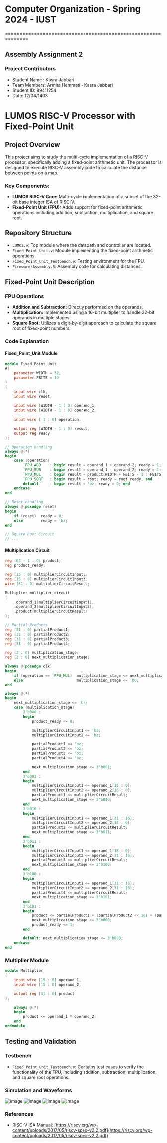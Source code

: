 
# Computer Organization - Spring 2024 - IUST
==============================================================
## Assembly Assignment 2

### Project Contributors

- Student Name : Kasra Jabbari
- Team Members: Armita Hemmati - Kasra Jabbari
- Student ID: 99411254
- Date: 12/04/1403

# LUMOS RISC-V Processor with Fixed-Point Unit

## Project Overview

This project aims to study the multi-cycle implementation of a RISC-V processor, specifically adding a fixed-point arithmetic unit. The processor is designed to execute RISC-V assembly code to calculate the distance between points on a map.

### Key Components:
- **LUMOS RISC-V Core:** Multi-cycle implementation of a subset of the 32-bit base integer ISA of RISC-V.
- **Fixed-Point Unit (FPU):** Adds support for fixed-point arithmetic operations including addition, subtraction, multiplication, and square root.

## Repository Structure

- `LUMOS.v`: Top module where the datapath and controller are located.
- `Fixed_Point_Unit.v`: Module implementing the fixed-point arithmetic operations.
- `Fixed_Point_Unit_Testbench.v`: Testing environment for the FPU.
- `Firmware/Assembly.S`: Assembly code for calculating distances.

## Fixed-Point Unit Description

### FPU Operations
- **Addition and Subtraction:** Directly performed on the operands.
- **Multiplication:** Implemented using a 16-bit multiplier to handle 32-bit operands in multiple stages.
- **Square Root:** Utilizes a digit-by-digit approach to calculate the square root of fixed-point numbers.

### Code Explanation

#### Fixed_Point_Unit Module
```verilog
module Fixed_Point_Unit 
#(
    parameter WIDTH = 32,
    parameter FBITS = 10
)
(
    input wire clk,
    input wire reset,
    
    input wire [WIDTH - 1 : 0] operand_1,
    input wire [WIDTH - 1 : 0] operand_2,
    
    input wire [ 1 : 0] operation,

    output reg [WIDTH - 1 : 0] result,
    output reg ready
);

// Operation handling
always @(*)
begin
    case (operation)
        `FPU_ADD    : begin result = operand_1 + operand_2; ready = 1; end
        `FPU_SUB    : begin result = operand_1 - operand_2; ready = 1; end
        `FPU_MUL    : begin result = product[WIDTH + FBITS - 1 : FBITS]; ready = product_ready; end
        `FPU_SQRT   : begin result = root; ready = root_ready; end
        default     : begin result = 'bz; ready = 0; end
    endcase
end

// Reset handling
always @(posedge reset)
begin
    if (reset)  ready = 0;
    else        ready = 'bz;
end

// Square Root Circuit
// ...
```
#### Multiplication Circuit
```verilog
reg [64 - 1 : 0] product;
reg product_ready;

reg [15 : 0] multiplierCircuitInput1;
reg [15 : 0] multiplierCircuitInput2;
wire [31 : 0] multiplierCircuitResult;

Multiplier multiplier_circuit
(
    .operand_1(multiplierCircuitInput1),
    .operand_2(multiplierCircuitInput2),
    .product(multiplierCircuitResult)
);

// Partial Products
reg [31 : 0] partialProduct1;
reg [31 : 0] partialProduct2;
reg [31 : 0] partialProduct3;
reg [31 : 0] partialProduct4;

reg [2 : 0] multiplication_stage;
reg [2 : 0] next_multiplication_stage;

always @(posedge clk) 
begin
    if (operation == `FPU_MUL)  multiplication_stage <= next_multiplication_stage;
    else                        multiplication_stage <= 'b0;
end

always @(*) 
begin
    next_multiplication_stage <= 'bz;
    case (multiplication_stage)
        3'b000 :
        begin
            product_ready <= 0;

            multiplierCircuitInput1 <= 'bz;
            multiplierCircuitInput2 <= 'bz;

            partialProduct1 <= 'bz;
            partialProduct2 <= 'bz;
            partialProduct3 <= 'bz;
            partialProduct4 <= 'bz;

            next_multiplication_stage <= 3'b001;
        end 
        3'b001 : 
        begin
            multiplierCircuitInput1 <= operand_1[15 : 0];
            multiplierCircuitInput2 <= operand_2[15 : 0];
            partialProduct1 <= multiplierCircuitResult;
            next_multiplication_stage <= 3'b010;
        end
        3'b010 : 
        begin
            multiplierCircuitInput1 <= operand_1[31 : 16];
            multiplierCircuitInput2 <= operand_2[15 : 0];
            partialProduct2 <= multiplierCircuitResult;
            next_multiplication_stage <= 3'b011;
        end
        3'b011 : 
        begin
            multiplierCircuitInput1 <= operand_1[15 : 0];
            multiplierCircuitInput2 <= operand_2[31 : 16];
            partialProduct3 <= multiplierCircuitResult;
            next_multiplication_stage <= 3'b100;
        end
        3'b100 : 
        begin
            multiplierCircuitInput1 <= operand_1[31 : 16];
            multiplierCircuitInput2 <= operand_2[31 : 16];
            partialProduct4 <= multiplierCircuitResult;
            next_multiplication_stage <= 3'b101;
        end
        3'b101 :
        begin
            product <= partialProduct1 + (partialProduct2 << 16) + (partialProduct3 << 16) + (partialProduct4 << 32);
            next_multiplication_stage <= 3'b000;
            product_ready <= 1;
        end

        default: next_multiplication_stage <= 3'b000;
    endcase    
end
```

### Multiplier Module
```verilog
module Multiplier
(
    input wire [15 : 0] operand_1,
    input wire [15 : 0] operand_2,

    output reg [31 : 0] product
);

    always @(*)
    begin
        product <= operand_1 * operand_2;
    end
endmodule
```

## Testing and Validation

### Testbench
- `Fixed_Point_Unit_Testbench.v`: Contains test cases to verify the functionality of the FPU, including addition, subtraction, multiplication, and square root operations.

### Simulation and Waveforms 
![image](https://github.com/kasrajb/LUMOS_Jabbari/assets/80218100/528004f7-8717-4728-8ace-def29afa2c3f)
![image](https://github.com/kasrajb/LUMOS_Jabbari/assets/80218100/93dbd8da-2c3e-4d50-aabe-d7e4d8d0ff1f)
![image](https://github.com/kasrajb/LUMOS_Jabbari/assets/80218100/f2ad23a4-6ff3-4a98-a4e1-81597ccf989d)
![image](https://github.com/kasrajb/LUMOS_Jabbari/assets/80218100/1ffd843a-24a2-419c-8ac8-9a50ae00fe60)


### References
- RISC-V ISA Manual: [https://riscv.org/wp-content/uploads/2017/05/riscv-spec-v2.2.pdf](https://riscv.org/wp-content/uploads/2017/05/riscv-spec-v2.2.pdf)
